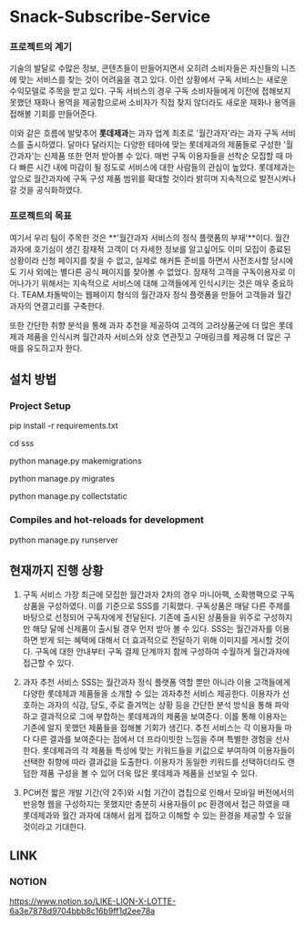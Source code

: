 # Snack-Subscribe-Service

### 프로젝트의 계기 

기술의 발달로 수많은 정보, 콘텐츠들이 만들어지면서 오히려 소비자들은 자신들의 니즈에 맞는 서비스를 찾는 것이 어려움을 겪고 있다. 이런 상황에서 구독 서비스는 새로운 수익모델로 주목을 받고 있다.  구독 서비스의 경우 구독 소비자들에게 이전에 접해보지 못했던 재화나 용역을 제공함으로써 소비자가 직접 찾지 않더라도 새로운 재화나 용역을 접해볼 기회를 만들어준다.

이와 같은 흐름에 발맞추어 **롯데제과**는 과자 업계 최초로 '월간과자'라는 과자 구독 서비스를 출시하였다. 달마다 달라지는 다양한 테마에 맞는 롯데제과의 제품들로 구성한 '월간과자'는 신제품 또한 먼저 받아볼 수 있다.  매번 구독 이용자들을 선착순 모집할 때 마다 빠른 시간 내에 마감이 될 정도로 서비스에 대한 사람들의 관심이 높았다. 롯데제과는 앞으로 월간과자에 구독 구성 제품 범위를  확대할 것이라 밝히며 지속적으로 발전시켜나갈 것을 공식화하였다. 

### 프로젝트의 목표
여기서 우리 팀이 주목한 것은 **'월간과자 서비스의 정식 플랫폼의 부재'**이다. 월간과자에 호기심이 생긴 잠재적 고객이 더 자세한 정보를 알고싶어도 이미 모집이 종료된 상황이라 신청 페이지를 찾을 수 없고, 실제로 해커톤 준비를 하면서 사전조사할 당시에도 기사 외에는 별다른 공식 페이지를 찾아볼 수 없었다. 잠재적 고객을 구독이용자로  이어나가기 위해서는 지속적으로 서비스에 대해 고객들에게 인식시키는 것은 매우 중요하다. TEAM.차돌박이는 웹페이지 형식의 월간과자 정식 플랫폼을  만들어 고객들과 월간과자의 연결고리를 구축한다.

또한 간단한 취향 분석을 통해 과자 추천을 제공하여 고객의 고려상품군에 더 많은 롯데제과 제품을 인식시켜 월간과자 서비스와 상호 연관짓고 구매링크를 제공해 더 많은 구매를 유도하고자 한다.


## 설치 방법

### Project Setup 

pip install -r requirements.txt

cd sss

python manage.py makemigrations

python manage.py migrates

python manage.py collectstatic

### Compiles and hot-reloads for development

python manage.py runserver



## 현재까지 진행 상황
1. 구독 서비스
가장 최근에 모집한 월간과자 2차의 경우 마니아팩, 소확행팩으로 구독 상품을 구성하였다.  이를 기준으로 SSS를 기획했다. 구독상품은 매달 다른 주제를 바탕으로 선정되어 구독자에게 전달된다. 기존에 출시된 상품들을 위주로 구성하지만 해당 달에 신제품이 출시될 경우 먼저 받아 볼 수 있다. SSS는 월간과자를 이용하면 받게 되는 혜택에 대해서 더 효과적으로 전달하기 위해 이미지를 게시할 것이다. 구독에 대한 안내부터 구독 결제 단계까지 함께 구성하여 수월하게 월간과자에 접근할 수 있다.

2. 과자 추천 서비스
SSS는 월간과자 정식 플랫폼 역할 뿐만 아니라  이용 고객들에게 다양한 롯데제과 제품들을 소개할 수 있는 과자추천 서비스 제공한다. 이용자가 선호하는 과자의 식감, 당도, 주로 즐겨먹는 상황 등을 간단한 분석 방식을 통해 파악하고 결과적으로 그에 부합하는 롯데제과의 제품을 보여준다. 이를 통해 이용자는 기존에 알지 못했던 제품들을 접해볼 기회가 생긴다. 추천 서비스는 각 이용자들 마다 다른 결과를 보여준다는 점에서 더 프라이빗한 느낌을 주며 특별한 경험을 선사한다. 롯데제과의 각 제품들 특성에 맞는 키워드들을 키값으로 부여하여 이용자들이 선택한 취향에 따라 결과값을 도출한다. 이용자가 동일한 키워드를 선택하더라도 랜덤한 제품 구성을 볼 수 있어 더욱 많은 롯데제과 제품을 선보일 수 있다.

3. PC버전
짧은 개발 기간(약 2주)와 시험 기간이 겹칩으로 인해서 모바일 버전에서의 반응형 웹을 구성하지는 못했지만 충분히 사용자들이 pc 환경에서 접근 하였을 때 롯데제과와 월간 과자에 대해서 쉽게 접하고 이해할 수 있는 환경을 제공할 수 있을 것이라고 기대한다.

## LINK
### NOTION 
https://www.notion.so/LIKE-LION-X-LOTTE-6a3e7878d9704bbb8c16b9ff1d2ee78a
